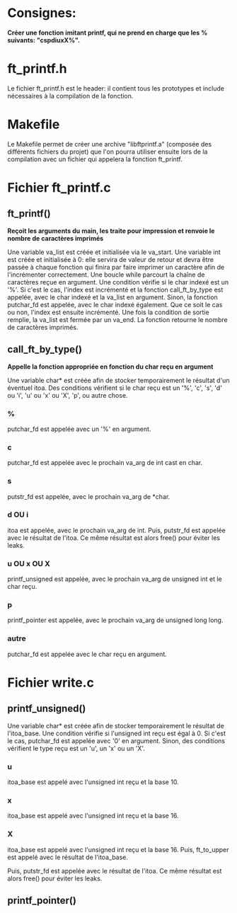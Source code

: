 # Consignes:
**Créer une fonction imitant printf, qui ne prend en charge que les % suivants: "cspdiuxX%".**

# ft_printf.h
Le fichier ft_printf.h est le header: il contient tous les prototypes et include nécessaires à la compilation de la fonction.

# Makefile
Le Makefile permet de créer une archive "libftprintf.a" (composée des différents fichiers du projet) que l'on pourra utiliser ensuite lors de la compilation avec un fichier qui appelera la fonction ft_printf.

# Fichier ft_printf.c
## ft_printf()
**Reçoit les arguments du main, les traite pour impression et renvoie le nombre de caractères imprimés**

Une variable va_list est créée et initialisée via le va_start. Une variable int est créée et initialisée à 0: elle servira de valeur de retour et devra être passée à chaque fonction qui finira par faire imprimer un caractère afin de l'incrémenter correctement. 
Une boucle while parcourt la chaîne de caractères reçue en argument. Une condition vérifie si le char indexé est un '%'. Si c'est le cas, l'index est incrémenté et la fonction call_ft_by_type est appelée, avec le char indexé et la va_list en argument. Sinon, la fonction putchar_fd est appelée, avec le char indexé également. Que ce soit le cas ou non, l'index est ensuite incrémenté. Une fois la condition de sortie remplie, la va_list est fermée par un va_end. La fonction retourne le nombre de caractères imprimés. 
## call_ft_by_type()
**Appelle la fonction appropriée en fonction du char reçu en argument**

Une variable char* est créée afin de stocker temporairement le résultat d'un éventuel itoa.
Des conditions vérifient si le char reçu est un '%', 'c', 's', 'd' ou 'i', 'u' ou 'x' ou 'X', 'p', ou autre chose. 
### %
putchar_fd est appelée avec un '%' en argument.
### c
putchar_fd est appelée avec le prochain va_arg de int cast en char.
### s
putstr_fd est appelée, avec le prochain va_arg de *char.
### d OU i
itoa est appelée, avec le prochain va_arg de int. Puis, putstr_fd est appelée avec le résultat de l'itoa. Ce même résultat est alors free() pour éviter les leaks.
### u OU x OU X
printf_unsigned est appelée, avec le prochain va_arg de unsigned int et le char reçu.
### p
printf_pointer est appelée, avec le prochain va_arg de unsigned long long.
### autre
putchar_fd est appelée avec le char reçu en argument.

# Fichier write.c
## printf_unsigned()
Une variable char* est créée afin de stocker temporairement le résultat de l'itoa_base.
Une condition vérifie si l'unsigned int reçu est égal à 0. Si c'est le cas, putchar_fd est appelée avec '0' en argument. Sinon, des conditions vérifient le type reçu est un 'u', un 'x' ou un 'X'. 
### u
itoa_base est appelé avec l'unsigned int reçu et la base 10.
### x
itoa_base est appelé avec l'unsigned int reçu et la base 16.
### X
itoa_base est appelé avec l'unsigned int reçu et la base 16. Puis, ft_to_upper est appelé avec le résultat de l'itoa_base.

Puis, putstr_fd est appelée avec le résultat de l'itoa. Ce même résultat est alors free() pour éviter les leaks.
## printf_pointer()

